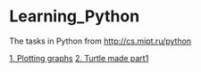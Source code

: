 # Learning_Python
The tasks in Python from http://cs.mipt.ru/python

[1. Plotting graphs](https://github.com/BaltsevichDmitriy/Learning_Python/tree/main/1_Plotting%20graphs) 
[2. Turtle made part1](https://github.com/BaltsevichDmitriy/Learning_Python/tree/main/2_Turtle_made1)

